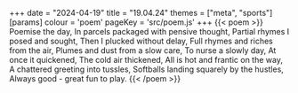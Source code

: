 +++
date = "2024-04-19"
title = "19.04.24"
themes = ["meta", "sports"]
[params]
  colour = 'poem'
  pageKey = 'src/poem.js'
+++
{{< poem >}}
Poemise the day,
In parcels packaged with pensive thought,
Partial rhymes I posed and sought,
Then I plucked without delay,
Full rhymes and riches from the air,
Plumes and dust from a slow care,
To nurse a slowly day,
At once it quickened,
The cold air thickened,
All is hot and frantic on the way,
A chattered greeting into tussles,
Softballs landing squarely by the hustles,
Always good - great fun to play.
{{< /poem >}}
